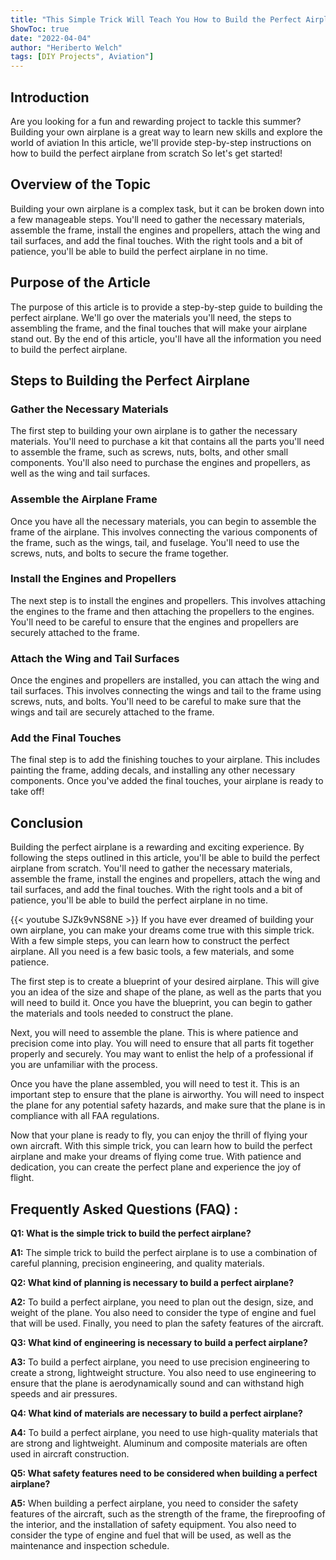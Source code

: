 ```yaml
---
title: "This Simple Trick Will Teach You How to Build the Perfect Airplane!"
ShowToc: true 
date: "2022-04-04"
author: "Heriberto Welch" 
tags: [DIY Projects", Aviation"]
---
```

## Introduction

Are you looking for a fun and rewarding project to tackle this summer? Building your own airplane is a great way to learn new skills and explore the world of aviation In this article, we'll provide step-by-step instructions on how to build the perfect airplane from scratch So let's get started!

## Overview of the Topic

Building your own airplane is a complex task, but it can be broken down into a few manageable steps. You'll need to gather the necessary materials, assemble the frame, install the engines and propellers, attach the wing and tail surfaces, and add the final touches. With the right tools and a bit of patience, you'll be able to build the perfect airplane in no time.

## Purpose of the Article

The purpose of this article is to provide a step-by-step guide to building the perfect airplane. We'll go over the materials you'll need, the steps to assembling the frame, and the final touches that will make your airplane stand out. By the end of this article, you'll have all the information you need to build the perfect airplane.

## Steps to Building the Perfect Airplane

### Gather the Necessary Materials

The first step to building your own airplane is to gather the necessary materials. You'll need to purchase a kit that contains all the parts you'll need to assemble the frame, such as screws, nuts, bolts, and other small components. You'll also need to purchase the engines and propellers, as well as the wing and tail surfaces.

### Assemble the Airplane Frame

Once you have all the necessary materials, you can begin to assemble the frame of the airplane. This involves connecting the various components of the frame, such as the wings, tail, and fuselage. You'll need to use the screws, nuts, and bolts to secure the frame together.

### Install the Engines and Propellers

The next step is to install the engines and propellers. This involves attaching the engines to the frame and then attaching the propellers to the engines. You'll need to be careful to ensure that the engines and propellers are securely attached to the frame.

### Attach the Wing and Tail Surfaces

Once the engines and propellers are installed, you can attach the wing and tail surfaces. This involves connecting the wings and tail to the frame using screws, nuts, and bolts. You'll need to be careful to make sure that the wings and tail are securely attached to the frame.

### Add the Final Touches

The final step is to add the finishing touches to your airplane. This includes painting the frame, adding decals, and installing any other necessary components. Once you've added the final touches, your airplane is ready to take off!

## Conclusion

Building the perfect airplane is a rewarding and exciting experience. By following the steps outlined in this article, you'll be able to build the perfect airplane from scratch. You'll need to gather the necessary materials, assemble the frame, install the engines and propellers, attach the wing and tail surfaces, and add the final touches. With the right tools and a bit of patience, you'll be able to build the perfect airplane in no time.

{{< youtube SJZk9vNS8NE >}} 
If you have ever dreamed of building your own airplane, you can make your dreams come true with this simple trick. With a few simple steps, you can learn how to construct the perfect airplane. All you need is a few basic tools, a few materials, and some patience.

The first step is to create a blueprint of your desired airplane. This will give you an idea of the size and shape of the plane, as well as the parts that you will need to build it. Once you have the blueprint, you can begin to gather the materials and tools needed to construct the plane.

Next, you will need to assemble the plane. This is where patience and precision come into play. You will need to ensure that all parts fit together properly and securely. You may want to enlist the help of a professional if you are unfamiliar with the process.

Once you have the plane assembled, you will need to test it. This is an important step to ensure that the plane is airworthy. You will need to inspect the plane for any potential safety hazards, and make sure that the plane is in compliance with all FAA regulations.

Now that your plane is ready to fly, you can enjoy the thrill of flying your own aircraft. With this simple trick, you can learn how to build the perfect airplane and make your dreams of flying come true. With patience and dedication, you can create the perfect plane and experience the joy of flight.

## Frequently Asked Questions (FAQ) :
**Q1: What is the simple trick to build the perfect airplane?**

**A1:** The simple trick to build the perfect airplane is to use a combination of careful planning, precision engineering, and quality materials. 

**Q2: What kind of planning is necessary to build a perfect airplane?**

**A2:** To build a perfect airplane, you need to plan out the design, size, and weight of the plane. You also need to consider the type of engine and fuel that will be used. Finally, you need to plan the safety features of the aircraft. 

**Q3: What kind of engineering is necessary to build a perfect airplane?**

**A3:** To build a perfect airplane, you need to use precision engineering to create a strong, lightweight structure. You also need to use engineering to ensure that the plane is aerodynamically sound and can withstand high speeds and air pressures. 

**Q4: What kind of materials are necessary to build a perfect airplane?**

**A4:** To build a perfect airplane, you need to use high-quality materials that are strong and lightweight. Aluminum and composite materials are often used in aircraft construction. 

**Q5: What safety features need to be considered when building a perfect airplane?**

**A5:** When building a perfect airplane, you need to consider the safety features of the aircraft, such as the strength of the frame, the fireproofing of the interior, and the installation of safety equipment. You also need to consider the type of engine and fuel that will be used, as well as the maintenance and inspection schedule.



